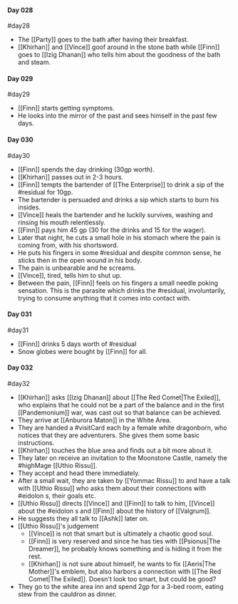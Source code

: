 #### Day 028
#day28 
- The [[Party]] goes to the bath after having their breakfast.
- [[Khirhan]] and [[Vince]] goof around in the stone bath while [[Finn]] goes to [[Izig Dhanan]] who tells him about the goodness of the bath and steam.

#### Day 029
#day29 
- [[Finn]] starts getting symptoms.
- He looks into the mirror of the past and sees himself in the past few days.

#### Day 030
#day30
- [[Finn]] spends the day drinking (30gp worth).
- [[Khirhan]] passes out in 2-3 hours.
- [[Finn]] tempts the bartender of [[The Enterprise]] to drink a sip of the #residual for 10gp.
- The bartender is persuaded and drinks a sip which starts to burn his insides.
- [[Vince]] heals the bartender and he luckily survives, washing and rinsing his mouth relentlessly.
- [[Finn]] pays him 45 gp (30 for the drinks and 15 for the wager).
- Later that night, he cuts a small hole in his stomach where the pain is coming from, with his shortsword.
- He puts his fingers in some #residual and despite common sense, he sticks then in the open wound in his body.
- The pain is unbearable and he screams.
- [[Vince]], tired, tells him to shut up.
- Between the pain, [[Finn]] feels on his fingers a small needle poking sensation. This is the parasite which drinks the #residual, involuntarily, trying to consume anything that it comes into contact with.

#### Day 031
#day31
- [[Finn]] drinks 5 days worth of #residual
- Snow globes were bought by [[Finn]] for all.

#### Day 032
#day32 
- [[Khirhan]] asks [[Izig Dhanan]] about [[The Red Comet|The Exiled]], who explains that he could not be a part of the balance and in the first [[Pandemonium]] war, was cast out so that balance can be achieved.
- They arrive at [[Anburora Maton]] in the White Area.
- They are handed a #visitCard each by a female white dragonborn, who notices that they are adventurers. She gives them some basic instructions.
- [[Khirhan]] touches the blue area and finds out a bit more about it.
- They later on receive an invitation to the Moonstone Castle, namely the #highMage [[Uthio Rissu]].
- They accept and head there immediately.
- After a small wait, they are taken by [[Yommac Rissu]] to and have a talk with [[Uthio Rissu]] who asks them about their connections with #eidolon s, their goals etc.
- [[Uthio Rissu]] directs [[Vince]] and [[Finn]] to talk to him, [[Vince]] about the #eidolon s and [[Finn]] about the history of [[Valgrum]].
- He suggests they all talk to [[Ashk]] later on.
- [[Uthio Rissu]]'s judgement
	- [[Vince]] is not that smart but is ultimately a chaotic good soul.
	- [[Finn]] is very reserved and since he has ties with [[Psionus|The Dreamer]], he probably knows something and is hiding it from the rest.
	- [[Khirhan]] is not sure about himself, he wants to fix [[Aeris|The Mother]]'s emblem, but also harbors a connection with [[The Red Comet|The Exiled]]. Doesn't look too smart, but could be good?
- They go to the white area inn and spend 2gp for a 3-bed room, eating stew from the cauldron as dinner.
